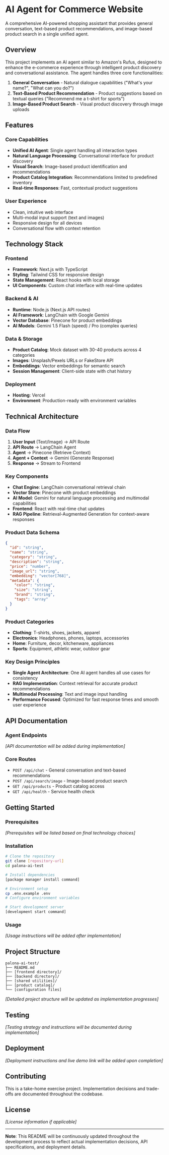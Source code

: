 # **AI Agent for Commerce Website**

A comprehensive AI-powered shopping assistant that provides general conversation, text-based product recommendations, and image-based product search in a single unified agent.

## **Overview**

This project implements an AI agent similar to Amazon's Rufus, designed to enhance the e-commerce experience through intelligent product discovery and conversational assistance. The agent handles three core functionalities:

1. **General Conversation** - Natural dialogue capabilities ("What's your name?", "What can you do?")
2. **Text-Based Product Recommendation** - Product suggestions based on textual queries ("Recommend me a t-shirt for sports")
3. **Image-Based Product Search** - Visual product discovery through image uploads

## **Features**

### Core Capabilities
- **Unified AI Agent**: Single agent handling all interaction types
- **Natural Language Processing**: Conversational interface for product discovery
- **Visual Search**: Image-based product identification and recommendations
- **Product Catalog Integration**: Recommendations limited to predefined inventory
- **Real-time Responses**: Fast, contextual product suggestions

### User Experience
- Clean, intuitive web interface
- Multi-modal input support (text and images)
- Responsive design for all devices
- Conversational flow with context retention

## **Technology Stack**

### Frontend
- **Framework**: Next.js with TypeScript
- **Styling**: Tailwind CSS for responsive design
- **State Management**: React hooks with local storage
- **UI Components**: Custom chat interface with real-time updates

### Backend & AI
- **Runtime**: Node.js (Next.js API routes)
- **AI Framework**: LangChain with Google Gemini
- **Vector Database**: Pinecone for product embeddings
- **AI Models**: Gemini 1.5 Flash (speed) / Pro (complex queries)

### Data & Storage
- **Product Catalog**: Mock dataset with 30-40 products across 4 categories
- **Images**: Unsplash/Pexels URLs or FakeStore API
- **Embeddings**: Vector embeddings for semantic search
- **Session Management**: Client-side state with chat history

### Deployment
- **Hosting**: Vercel
- **Environment**: Production-ready with environment variables

## **Technical Architecture**

### Data Flow
1. **User Input** (Text/Image) → API Route
2. **API Route** → LangChain Agent
3. **Agent** → Pinecone (Retrieve Context)
4. **Agent + Context** → Gemini (Generate Response)
5. **Response** → Stream to Frontend

### Key Components
- **Chat Engine**: LangChain conversational retrieval chain
- **Vector Store**: Pinecone with product embeddings
- **AI Model**: Gemini for natural language processing and multimodal capabilities
- **Frontend**: React with real-time chat updates
- **RAG Pipeline**: Retrieval-Augmented Generation for context-aware responses

### Product Data Schema
```json
{
  "id": "string",
  "name": "string",
  "category": "string",
  "description": "string",
  "price": "number",
  "image_url": "string",
  "embedding": "vector[768]",
  "metadata": {
    "color": "string",
    "size": "string",
    "brand": "string",
    "tags": "array"
  }
}
```

### Product Categories
- **Clothing**: T-shirts, shoes, jackets, apparel
- **Electronics**: Headphones, phones, laptops, accessories
- **Home**: Furniture, decor, kitchenware, appliances
- **Sports**: Equipment, athletic wear, outdoor gear

### Key Design Principles
- **Single Agent Architecture**: One AI agent handles all use cases for consistency
- **RAG Implementation**: Context retrieval for accurate product recommendations
- **Multimodal Processing**: Text and image input handling
- **Performance Focused**: Optimized for fast response times and smooth user experience

## **API Documentation**

### Agent Endpoints
*[API documentation will be added during implementation]*

### Core Routes
- `POST /api/chat` - General conversation and text-based recommendations
- `POST /api/search/image` - Image-based product search
- `GET /api/products` - Product catalog access
- `GET /api/health` - Service health check

## **Getting Started**

### Prerequisites
*[Prerequisites will be listed based on final technology choices]*

### Installation
```bash
# Clone the repository
git clone [repository-url]
cd palona-ai-test

# Install dependencies
[package manager install command]

# Environment setup
cp .env.example .env
# Configure environment variables

# Start development server
[development start command]
```

### Usage
*[Usage instructions will be added after implementation]*

## **Project Structure**

```
palona-ai-test/
├── README.md
├── [frontend directory]/
├── [backend directory]/
├── [shared utilities]/
├── [product catalog]/
└── [configuration files]
```

*[Detailed project structure will be updated as implementation progresses]*

## **Testing**

*[Testing strategy and instructions will be documented during implementation]*

## **Deployment**

*[Deployment instructions and live demo link will be added upon completion]*

## **Contributing**

This is a take-home exercise project. Implementation decisions and trade-offs are documented throughout the codebase.

## **License**

*[License information if applicable]*

---

**Note**: This README will be continuously updated throughout the development process to reflect actual implementation decisions, API specifications, and deployment details.